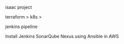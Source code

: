 isaac project



terraform > k8s > 

jenkins pipeline

Install Jenkins SonarQube Nexus using Ansible in AWS 
